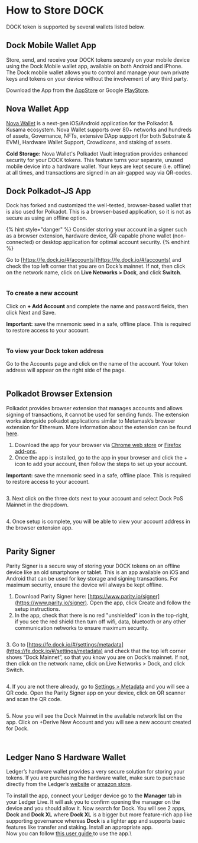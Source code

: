 # How to Store DOCK

DOCK token is supported by several wallets listed below.

## Dock Mobile Wallet App

Store, send, and receive your DOCK tokens securely on your mobile device using the Dock Mobile wallet app, available on both Android and iPhone. The Dock mobile wallet allows you to control and manage your own private keys and tokens on your device without the involvement of any third party.&#x20;

Download the App from the [AppStore](https://apps.apple.com/us/app/dock-wallet/id1565227368) or Google [PlayStore](https://play.google.com/store/apps/details?id=com.dockapp).

## Nova Wallet App

‍[Nova Wallet](https://novawallet.io/) is a next-gen iOS/Android application for the Polkadot & Kusama ecosystem. Nova Wallet supports over 80+ networks and hundreds of assets, Governance, NFTs, extensive DApp support (for both Substrate & EVM), Hardware Wallet Support, Crowdloans, and staking of assets.

**Cold Storage:** Nova Wallet's Polkadot Vault integration provides enhanced security for your DOCK tokens. This feature turns your separate, unused mobile device into a hardware wallet. Your keys are kept secure (i.e. offline) at all times, and transactions are signed in an air-gapped way via QR-codes.

## Dock Polkadot-JS App

Dock has forked and customized the well-tested, browser-based wallet that is also used for Polkadot. This is a browser-based application, so it is not as secure as using an offline option.

{% hint style="danger" %}
Consider storing your account in a signer such as a browser extension, hardware device, QR-capable phone wallet (non-connected) or desktop application for optimal account security.
{% endhint %}

Go to [https://fe.dock.io/#/accounts](https://fe.dock.io/#/accounts) and check the top left corner that you are on Dock’s mainnet. If not, then click on the network name, click on **Live Networks > Dock**, and click **Switch**.&#x20;

<figure><img src="../.gitbook/assets/1 (5).png" alt=""><figcaption></figcaption></figure>

### **To create a new account**&#x20;

Click on **+ Add Account** and complete the name and password fields, then click Next and Save.&#x20;

**Important:** save the mnemonic seed in a safe, offline place. This is required to restore access to your account.

<figure><img src="../.gitbook/assets/2.png" alt=""><figcaption></figcaption></figure>

### **To view your Dock token address**&#x20;

Go to the Accounts page and click on the name of the account. Your token address will appear on the right side of the page.

<figure><img src="../.gitbook/assets/3.png" alt=""><figcaption></figcaption></figure>

## Polkadot Browser Extension

Polkadot provides browser extension that manages accounts and allows signing of transactions, it cannot be used for sending funds. The extension works alongside polkadot applications similar to Metamask’s browser extension for Ethereum. More information about the extension can be found [here](https://github.com/polkadot-js/extension).

1. Download the app for your browser via [Chrome web store](https://chrome.google.com/webstore/detail/polkadot%7Bjs%7D-extension/mopnmbcafieddcagagdcbnhejhlodfdd) or [Firefox add-ons](https://addons.mozilla.org/en-US/firefox/addon/polkadot-js-extension/).
2. Once the app is installed, go to the app in your browser and click the + icon to add your account, then follow the steps to set up your account.

**Important:** save the mnemonic seed in a safe, offline place. This is required to restore access to your account.

<figure><img src="../.gitbook/assets/8.png" alt=""><figcaption></figcaption></figure>

3\. Next click on the three dots next to your account and select Dock PoS Mainnet in the dropdown.

<figure><img src="../.gitbook/assets/extension.png" alt=""><figcaption></figcaption></figure>



4\. Once setup is complete, you will be able to view your account address in the browser extension app.

<figure><img src="../.gitbook/assets/2021-08-17_14-39-34.png" alt=""><figcaption></figcaption></figure>

## Parity Signer

Parity Signer is a secure way of storing your DOCK tokens on an offline device like an old smartphone or tablet. This is an app available on iOS and Android that can be used for key storage and signing transactions. For maximum security, ensure the device will always be kept offline.

1. Download Parity Signer here: [https://www.parity.io/signer](https://www.parity.io/signer). Open the app, click Create and follow the setup instructions.
2. In the app, check that there is no red "unshielded" icon in the top-right, if you see the red shield then turn off wifi, data, bluetooth or any other communication networks to ensure maximum security.

<figure><img src="../.gitbook/assets/4 (1).png" alt=""><figcaption></figcaption></figure>

3\. Go to [https://fe.dock.io/#/settings/metadata](https://fe.dock.io/#/settings/metadata) and check that the top left corner shows “Dock Mainnet”, so that you know you are on Dock’s mainnet. If not, then click on the network name, click on Live Networks > Dock, and click Switch.&#x20;

<figure><img src="../.gitbook/assets/5 (1) (1).png" alt=""><figcaption></figcaption></figure>

4\. If you are not there already, go to [Settings > Metadata](https://fe.dock.io/?rpc=wss%3A%2F%2Fmainnet-node.dock.io#/settings/metadata) and you will see a QR code. Open the Parity Signer app on your device, click on QR scanner and scan the QR code.&#x20;

<figure><img src="../.gitbook/assets/6.png" alt=""><figcaption></figcaption></figure>

5\. Now you will see the Dock Mainnet in the available network list on the app. Click on +Derive New Account and you will see a new account created for Dock.

<figure><img src="../.gitbook/assets/7.png" alt=""><figcaption></figcaption></figure>

<figure><img src="../.gitbook/assets/9.png" alt=""><figcaption></figcaption></figure>

## Ledger Nano S Hardware Wallet

Ledger’s hardware wallet provides a very secure solution for storing your tokens. If you are purchasing the hardware wallet, make sure to purchase directly from the Ledger’s [website](https://shop.ledger.com/products/ledger-nano-s) or [amazon store](https://smile.amazon.com/Ledger-Nano-Hardware-Bitcoin-Ethereum/dp/B07FY5R77T/).

To install the app, connect your Ledger device go to the **Manager** tab in your Ledger Live. It will ask you to confirm opening the manager on the device and you should allow it. Now search for Dock. You will see 2 apps, **Dock** and **Dock XL** where **Dock XL** is a bigger but more feature-rich app like supporting governance whereas **Dock** is a lighter app and supports basic features like transfer and staking. Install an appropriate app.\
Now you can follow [this user guide ](https://github.com/LedgerHQ/app-dock/blob/develop/docs/User%20guide.md)to use the app. \
